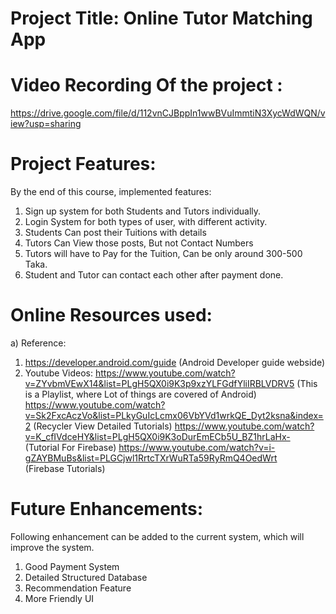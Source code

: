 # Project Title: Online Tutor Matching App

# Video Recording Of the project :
https://drive.google.com/file/d/112vnCJBppIn1wwBVuImmtiN3XycWdWQN/view?usp=sharing


# Project Features:
By the end of this course, implemented features: 
1.	Sign up system for both Students and Tutors individually.
2. 	Login System for both types of user, with different activity.
3.	Students Can post their Tuitions with details
4.	Tutors Can View those posts, But not Contact Numbers
5.	Tutors will have to Pay for the Tuition, Can be only around 300-500 Taka.
6.	Student and Tutor can contact each other after payment done.

# Online Resources used:
a)	Reference:

1.	https://developer.android.com/guide  (Android Developer guide webside)
2.	Youtube Videos: 
	https://www.youtube.com/watch?v=ZYvbmVEwX14&list=PLgH5QX0i9K3p9xzYLFGdfYliIRBLVDRV5    (This is a Playlist, where Lot of things are covered of Android)
	https://www.youtube.com/watch?v=Sk2FxcAczVo&list=PLkyGuIcLcmx06VbYVd1wrkQE_Dyt2ksna&index=2   (Recycler View Detailed Tutorials)
	https://www.youtube.com/watch?v=K_cfIVdceHY&list=PLgH5QX0i9K3oDurEmECb5U_BZ1hrLaHx-  (Tutorial For Firebase)
	https://www.youtube.com/watch?v=i-gZAYBMuBs&list=PLGCjwl1RrtcTXrWuRTa59RyRmQ4OedWrt  
 (Firebase Tutorials)


# Future Enhancements:
Following enhancement can be added to the current system, which will improve the system. 
1.	Good Payment System
2.	Detailed Structured Database
3.	Recommendation Feature
4. More Friendly UI 

